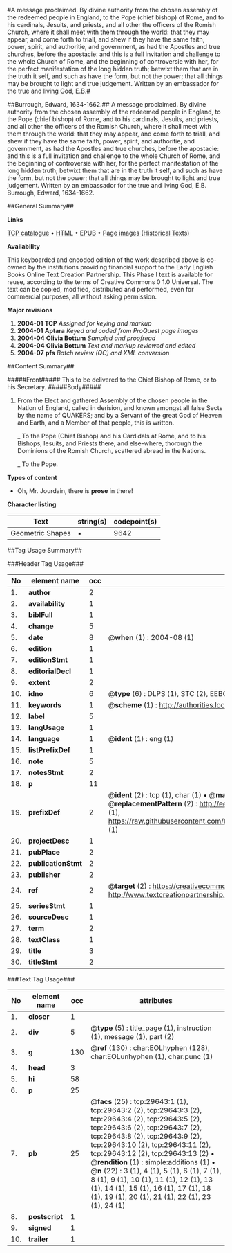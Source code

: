 #A message proclaimed. By divine authority from the chosen assembly of the redeemed people in England, to the Pope (chief bishop) of Rome, and to his cardinals, Jesuits, and priests, and all other the officers of the Romish Church, where it shall meet with them through the world: that they may appear, and come forth to triall, and shew if they have the same faith, power, spirit, and authoritie, and government, as had the Apostles and true churches, before the apostacie: and this is a full invitation and challenge to the whole Church of Rome, and the beginning of controversie with her, for the perfect manifestation of the long hidden truth; betwixt them that are in the truth it self, and such as have the form, but not the power; that all things may be brought to light and true judgement. Written by an embassador for the true and living God, E.B.#

##Burrough, Edward, 1634-1662.##
A message proclaimed. By divine authority from the chosen assembly of the redeemed people in England, to the Pope (chief bishop) of Rome, and to his cardinals, Jesuits, and priests, and all other the officers of the Romish Church, where it shall meet with them through the world: that they may appear, and come forth to triall, and shew if they have the same faith, power, spirit, and authoritie, and government, as had the Apostles and true churches, before the apostacie: and this is a full invitation and challenge to the whole Church of Rome, and the beginning of controversie with her, for the perfect manifestation of the long hidden truth; betwixt them that are in the truth it self, and such as have the form, but not the power; that all things may be brought to light and true judgement. Written by an embassador for the true and living God, E.B.
Burrough, Edward, 1634-1662.

##General Summary##

**Links**

[TCP catalogue](http://www.ota.ox.ac.uk/tcp/)  • 
[HTML](http://tei.it.ox.ac.uk/tcp/Texts-HTML/free/A30/A30534.html)  • 
[EPUB](http://tei.it.ox.ac.uk/tcp/Texts-EPUB/free/A30/A30534.epub) • 
[Page images (Historical Texts)](https://data.historicaltexts.jisc.ac.uk/view?pubId=eebo-99825265e&pageId=eebo-99825265e-29643-1)

**Availability**

This keyboarded and encoded edition of the
	       work described above is co-owned by the institutions
	       providing financial support to the Early English Books
	       Online Text Creation Partnership. This Phase I text is
	       available for reuse, according to the terms of Creative
	       Commons 0 1.0 Universal. The text can be copied,
	       modified, distributed and performed, even for
	       commercial purposes, all without asking permission.

**Major revisions**

1. __2004-01__ __TCP__ *Assigned for keying and markup*
1. __2004-01__ __Aptara__ *Keyed and coded from ProQuest page images*
1. __2004-04__ __Olivia Bottum__ *Sampled and proofread*
1. __2004-04__ __Olivia Bottum__ *Text and markup reviewed and edited*
1. __2004-07__ __pfs__ *Batch review (QC) and XML conversion*

##Content Summary##

#####Front#####
This to be delivered to the Chief
Bishop of Rome, or to
his Secretary.
#####Body#####

1. From the Elect and gathered Assembly of the
chosen people in the Nation of England, called
in derision, and known amongst all false
Sects by the name of QUAKERS; and
by a Servant of the great God of Heaven
and Earth, and a Member of that
people, this is written.

    _ To the Pope (Chief Bishop) and his Cardidals at
Rome, and to his Bishops, Iesuits, and Priests
there, and else-where, thorough the Dominions
of the Romish Church, scattered abread in the
Nations.

    _ To the Pope.

**Types of content**

  * Oh, Mr. Jourdain, there is **prose** in there!

**Character listing**


|Text|string(s)|codepoint(s)|
|---|---|---|
|Geometric Shapes|▪|9642|

##Tag Usage Summary##

###Header Tag Usage###

|No|element name|occ|attributes|
|---|---|---|---|
|1.|__author__|2||
|2.|__availability__|1||
|3.|__biblFull__|1||
|4.|__change__|5||
|5.|__date__|8| @__when__ (1) : 2004-08 (1)|
|6.|__edition__|1||
|7.|__editionStmt__|1||
|8.|__editorialDecl__|1||
|9.|__extent__|2||
|10.|__idno__|6| @__type__ (6) : DLPS (1), STC (2), EEBO-CITATION (1), PROQUEST (1), VID (1)|
|11.|__keywords__|1| @__scheme__ (1) : http://authorities.loc.gov/ (1)|
|12.|__label__|5||
|13.|__langUsage__|1||
|14.|__language__|1| @__ident__ (1) : eng (1)|
|15.|__listPrefixDef__|1||
|16.|__note__|5||
|17.|__notesStmt__|2||
|18.|__p__|11||
|19.|__prefixDef__|2| @__ident__ (2) : tcp (1), char (1)  •  @__matchPattern__ (2) : ([0-9\-]+):([0-9IVX]+) (1), (.+) (1)  •  @__replacementPattern__ (2) : http://eebo.chadwyck.com/downloadtiff?vid=$1&page=$2 (1), https://raw.githubusercontent.com/textcreationpartnership/Texts/master/tcpchars.xml#$1 (1)|
|20.|__projectDesc__|1||
|21.|__pubPlace__|2||
|22.|__publicationStmt__|2||
|23.|__publisher__|2||
|24.|__ref__|2| @__target__ (2) : https://creativecommons.org/publicdomain/zero/1.0/ (1), http://www.textcreationpartnership.org/docs/. (1)|
|25.|__seriesStmt__|1||
|26.|__sourceDesc__|1||
|27.|__term__|2||
|28.|__textClass__|1||
|29.|__title__|3||
|30.|__titleStmt__|2||


###Text Tag Usage###

|No|element name|occ|attributes|
|---|---|---|---|
|1.|__closer__|1||
|2.|__div__|5| @__type__ (5) : title_page (1), instruction (1), message (1), part (2)|
|3.|__g__|130| @__ref__ (130) : char:EOLhyphen (128), char:EOLunhyphen (1), char:punc (1)|
|4.|__head__|3||
|5.|__hi__|58||
|6.|__p__|25||
|7.|__pb__|25| @__facs__ (25) : tcp:29643:1 (1), tcp:29643:2 (2), tcp:29643:3 (2), tcp:29643:4 (2), tcp:29643:5 (2), tcp:29643:6 (2), tcp:29643:7 (2), tcp:29643:8 (2), tcp:29643:9 (2), tcp:29643:10 (2), tcp:29643:11 (2), tcp:29643:12 (2), tcp:29643:13 (2)  •  @__rendition__ (1) : simple:additions (1)  •  @__n__ (22) : 3 (1), 4 (1), 5 (1), 6 (1), 7 (1), 8 (1), 9 (1), 10 (1), 11 (1), 12 (1), 13 (1), 14 (1), 15 (1), 16 (1), 17 (1), 18 (1), 19 (1), 20 (1), 21 (1), 22 (1), 23 (1), 24 (1)|
|8.|__postscript__|1||
|9.|__signed__|1||
|10.|__trailer__|1||
